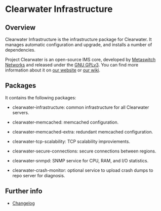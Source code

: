 Clearwater Infrastructure
=========================

Overview
--------

Clearwater Infrastructure is the infrastructure package for
Clearwater. It manages automatic configuration and upgrade, and
installs a number of dependencies.

Project Clearwater is an open-source IMS core, developed by [Metaswitch Networks](http://www.metaswitch.com) and released under the [GNU GPLv3](http://www.projectclearwater.org/download/license/). You can find more information about it on [our website](http://www.projectclearwater.org/) or [our wiki](https://github.com/Metaswitch/clearwater-docs/wiki).

Packages
--------

It contains the following packages:

* clearwater-infrastructure: common infrastructure for all Clearwater
  servers.

* clearwater-memcached: memcached configuration.

* clearwater-memcached-extra: redundant memcached configuration.

* clearwater-tcp-scalability: TCP scalability improviements.

* clearwater-secure-connections: secure connections between regions.

* clearwater-snmpd: SNMP service for CPU, RAM, and I/O statistics.

* clearwater-crash-monitor: optional service to upload crash dumps to
  repo server for diagnosis.

Further info
------------
* [Changelog](CHANGELOG.md)
